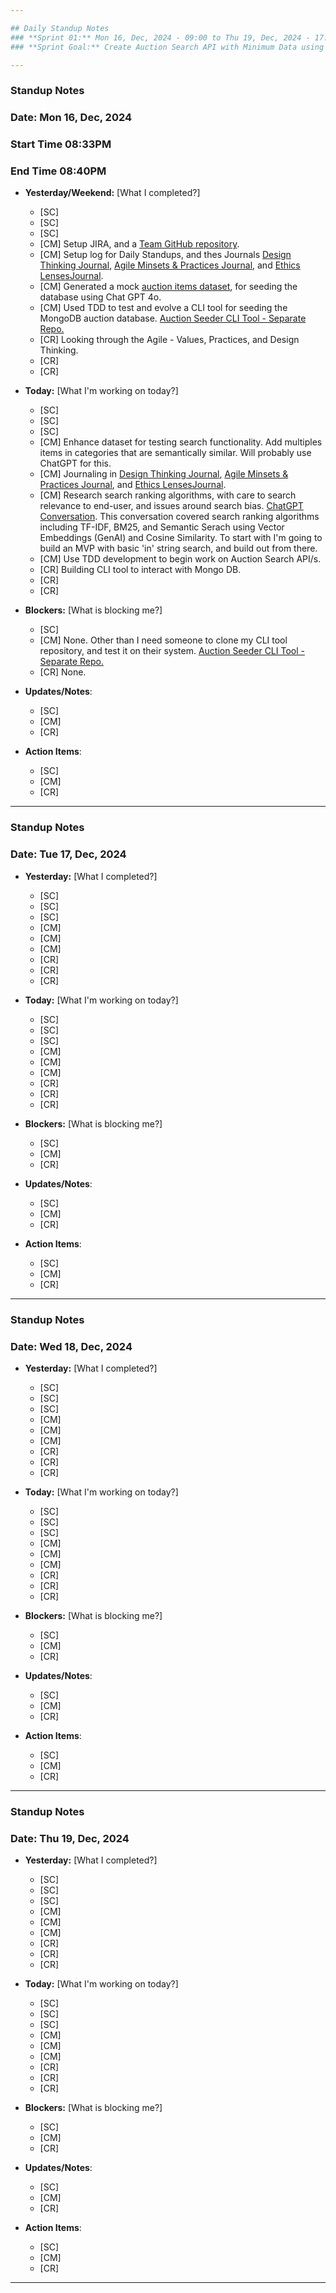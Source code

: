 ```yaml
---

## Daily Standup Notes  
### **Sprint 01:** Mon 16, Dec, 2024 - 09:00 to Thu 19, Dec, 2024 - 17:30
### **Sprint Goal:** Create Auction Search API with Minimum Data using MongDB, and CLI Tool for Seeding Auction Data

---
```


### Standup Notes  
### **Date:** Mon 16, Dec, 2024

### **Start Time** 08:33PM
### **End Time** 08:40PM

- **Yesterday/Weekend:**  [What I completed?]
  - [SC] 
  - [SC] 
  - [SC] 
  - [CM] Setup JIRA, and a [Team GitHub repository](https://github.com/Astrotope/mr-level-05-fsd-mission-05-phase-01-group-01/tree/main).
  - [CM] Setup log for Daily Standups, and thes Journals [Design Thinking Journal](../journals/DESIGN_THINKING_JOURNAL.md), [Agile Minsets & Practices Journal](../journals/AGILE_MINDSETS_PRACTICES_JOURNAL.md), and [Ethics LensesJournal](../journals/ETHICS_LENSES_JOURNAL.md).
  - [CM] Generated a mock [auction items dataset](../datasets/auction-data.json), for seeding the database using Chat GPT 4o.
  - [CM] Used TDD to test and evolve a CLI tool for seeding the MongoDB auction database. [Auction Seeder CLI Tool - Separate Repo.](https://github.com/Astrotope/mr-level-05-fsd-mission-05-phase-01-auction-search/tree/main/cli-tool)
  - [CR] Looking through the Agile - Values, Practices, and Design Thinking.
  - [CR] 
  - [CR] 

- **Today:**  [What I'm working on today?]
  - [SC] 
  - [SC] 
  - [SC] 
  - [CM] Enhance dataset for testing search functionality. Add multiples items in categories that are semantically similar. Will probably use ChatGPT for this.
  - [CM] Journaling in [Design Thinking Journal](../journals/DESIGN_THINKING_JOURNAL.md), [Agile Minsets & Practices Journal](../journals/AGILE_MINDSETS_PRACTICES_JOURNAL.md), and [Ethics LensesJournal](../journals/ETHICS_LENSES_JOURNAL.md).
  - [CM] Research search ranking algorithms, with care to search relevance to end-user, and issues around search bias. [ChatGPT Conversation](https://chatgpt.com/share/675f43d1-0df0-800d-99f3-3b099833ea8e). This conversation covered search ranking algorithms including TF-IDF, BM25, and Semantic Serach using Vector Embeddings (GenAI) and Cosine Similarity. To start with I'm going to build an MVP with basic 'in' string search, and build out from there.
  - [CM] Use TDD development to begin work on Auction Search API/s.
  - [CR] Building CLI tool to interact with Mongo DB.
  - [CR] 
  - [CR] 

- **Blockers:**  [What is blocking me?] 
  - [SC] 
  - [CM] None. Other than I need someone to clone my CLI tool repository, and test it on their system. [Auction Seeder CLI Tool - Separate Repo.](https://github.com/Astrotope/mr-level-05-fsd-mission-05-phase-01-auction-search/tree/main/cli-tool)
  - [CR] None.

- **Updates/Notes**: 
  - [SC] 
  - [CM] 
  - [CR] 

- **Action Items**: 
  - [SC] 
  - [CM] 
  - [CR] 

---

### Standup Notes  
### **Date:** Tue 17, Dec, 2024

- **Yesterday:**  [What I completed?]
  - [SC] 
  - [SC] 
  - [SC] 
  - [CM] 
  - [CM] 
  - [CM] 
  - [CR] 
  - [CR] 
  - [CR] 

- **Today:**  [What I'm working on today?]
  - [SC] 
  - [SC] 
  - [SC] 
  - [CM] 
  - [CM] 
  - [CM] 
  - [CR] 
  - [CR] 
  - [CR] 

- **Blockers:**  [What is blocking me?] 
  - [SC] 
  - [CM] 
  - [CR] 

- **Updates/Notes**: 
  - [SC] 
  - [CM] 
  - [CR] 

- **Action Items**: 
  - [SC] 
  - [CM] 
  - [CR] 

---

### Standup Notes  
### **Date:** Wed 18, Dec, 2024

- **Yesterday:**  [What I completed?]
  - [SC] 
  - [SC] 
  - [SC] 
  - [CM] 
  - [CM] 
  - [CM] 
  - [CR] 
  - [CR] 
  - [CR] 

- **Today:**  [What I'm working on today?]
  - [SC] 
  - [SC] 
  - [SC] 
  - [CM] 
  - [CM] 
  - [CM] 
  - [CR] 
  - [CR] 
  - [CR] 

- **Blockers:**  [What is blocking me?] 
  - [SC] 
  - [CM] 
  - [CR] 

- **Updates/Notes**: 
  - [SC] 
  - [CM] 
  - [CR] 

- **Action Items**: 
  - [SC] 
  - [CM] 
  - [CR] 

---

### Standup Notes  
### **Date:** Thu 19, Dec, 2024

- **Yesterday:**  [What I completed?]
  - [SC] 
  - [SC] 
  - [SC] 
  - [CM] 
  - [CM] 
  - [CM] 
  - [CR] 
  - [CR] 
  - [CR] 

- **Today:**  [What I'm working on today?]
  - [SC] 
  - [SC] 
  - [SC] 
  - [CM] 
  - [CM] 
  - [CM] 
  - [CR] 
  - [CR] 
  - [CR] 

- **Blockers:**  [What is blocking me?] 
  - [SC] 
  - [CM] 
  - [CR] 

- **Updates/Notes**: 
  - [SC] 
  - [CM] 
  - [CR] 

- **Action Items**: 
  - [SC] 
  - [CM] 
  - [CR] 

---
